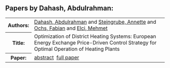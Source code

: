 <h2>Papers by Dahash, Abdulrahman:</h2>
<!-- Begin papers -->
<table>
<tr><th>Authors:</th><td>
<a href="../authors/author_045.html">Dahash, Abdulrahman</a> and 
<a href="../authors/author_230.html">Steingrube, Annette</a> and 
<a href="../authors/author_180.html">Ochs, Fabian</a> and 
<a href="../authors/author_057.html">Elci, Mehmet</a>
</td></tr>
<tr><th>Title:  </th><td>Optimization of District Heating Systems: European Energy Exchange Price-Driven Control Strategy for Optimal Operation of Heating Plants</td></tr>
<tr><th>Paper:  </th><td><a href="../abstracts/Modelica2019abstract2B2.pdf">abstract</a>&nbsp;&nbsp;<a href="../papers/Modelica2019paper2B2.pdf">full paper</a></td></tr>
</table>
<br>
<!-- End papers -->